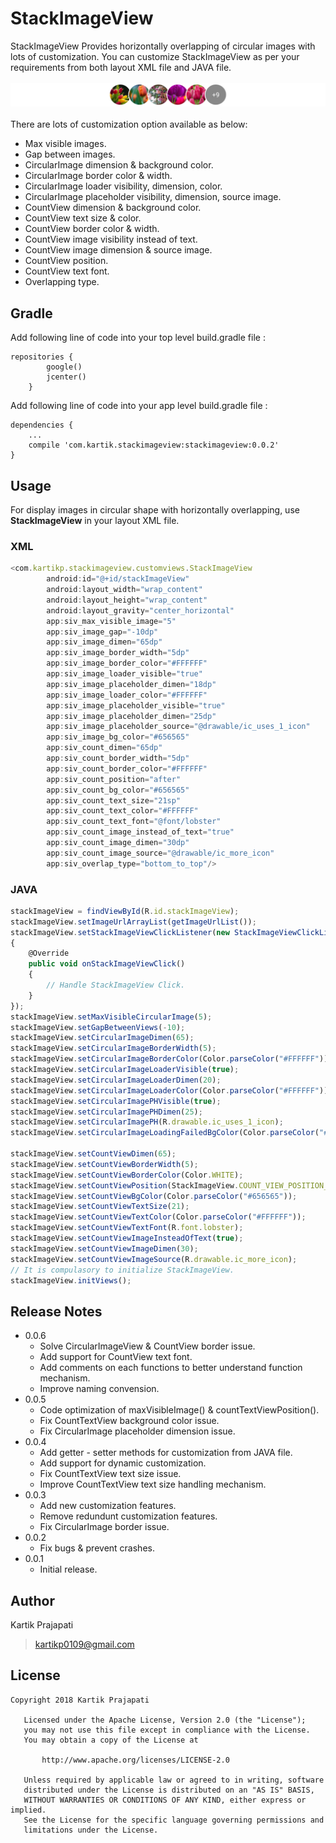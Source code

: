 # StackImageView
StackImageView Provides horizontally overlapping of circular images with lots of customization. You can customize StackImageView as per your requirements from both layout XML file and JAVA file.
<br/><br/>
![screenshot1](https://github.com/KartikPrajapati/StackImageView/blob/master/screenshot1.jpg)
<br/><br/>
There are lots of customization option available as below:
- Max visible images.
- Gap between images.
- CircularImage dimension & background color.
- CircularImage border color & width.
- CircularImage loader visibility, dimension, color.
- CircularImage placeholder visibility, dimension, source image.
- CountView dimension & background color.
- CountView text size & color.
- CountView border color & width.
- CountView image visibility instead of text.
- CountView image dimension & source image.
- CountView position.
- CountView text font.
- Overlapping type.
## Gradle
Add following line of code into your top level build.gradle file :
```
repositories {
        google()
        jcenter()
    }
```
Add following line of code into your app level build.gradle file :
```
dependencies {
    ...
    compile 'com.kartik.stackimageview:stackimageview:0.0.2'
}
```
## Usage
For display images in circular shape with horizontally overlapping, use **StackImageView** in your layout XML file.
### XML
```javascript
<com.kartikp.stackimageview.customviews.StackImageView
        android:id="@+id/stackImageView"
        android:layout_width="wrap_content"
        android:layout_height="wrap_content"
        android:layout_gravity="center_horizontal"
        app:siv_max_visible_image="5"
        app:siv_image_gap="-10dp"
        app:siv_image_dimen="65dp"
        app:siv_image_border_width="5dp"
        app:siv_image_border_color="#FFFFFF"
        app:siv_image_loader_visible="true"
        app:siv_image_placeholder_dimen="18dp"
        app:siv_image_loader_color="#FFFFFF"
        app:siv_image_placeholder_visible="true"
        app:siv_image_placeholder_dimen="25dp"
        app:siv_image_placeholder_source="@drawable/ic_uses_1_icon"
        app:siv_image_bg_color="#656565"
        app:siv_count_dimen="65dp"
        app:siv_count_border_width="5dp"
        app:siv_count_border_color="#FFFFFF"
        app:siv_count_position="after"
        app:siv_count_bg_color="#656565"
        app:siv_count_text_size="21sp"
        app:siv_count_text_color="#FFFFFF"
        app:siv_count_text_font="@font/lobster"
        app:siv_count_image_instead_of_text="true"
        app:siv_count_image_dimen="30dp"
        app:siv_count_image_source="@drawable/ic_more_icon"
        app:siv_overlap_type="bottom_to_top"/>
```
### JAVA
```javascript
stackImageView = findViewById(R.id.stackImageView);
stackImageView.setImageUrlArrayList(getImageUrlList());
stackImageView.setStackImageViewClickListener(new StackImageViewClickListener()
{
    @Override
    public void onStackImageViewClick()
    {
        // Handle StackImageView Click.
    }
});
stackImageView.setMaxVisibleCircularImage(5);
stackImageView.setGapBetweenViews(-10);
stackImageView.setCircularImageDimen(65);
stackImageView.setCircularImageBorderWidth(5);
stackImageView.setCircularImageBorderColor(Color.parseColor("#FFFFFF"));
stackImageView.setCircularImageLoaderVisible(true);
stackImageView.setCircularImageLoaderDimen(20);
stackImageView.setCircularImageLoaderColor(Color.parseColor("#FFFFFF"));
stackImageView.setCircularImagePHVisible(true);
stackImageView.setCircularImagePHDimen(25);
stackImageView.setCircularImagePH(R.drawable.ic_uses_1_icon);
stackImageView.setCircularImageLoadingFailedBgColor(Color.parseColor("#656565"));

stackImageView.setCountViewDimen(65);
stackImageView.setCountViewBorderWidth(5);
stackImageView.setCountViewBorderColor(Color.WHITE);
stackImageView.setCountViewPosition(StackImageView.COUNT_VIEW_POSITION_AFTER);
stackImageView.setCountViewBgColor(Color.parseColor("#656565"));
stackImageView.setCountViewTextSize(21);
stackImageView.setCountViewTextColor(Color.parseColor("#FFFFFF"));
stackImageView.setCountViewTextFont(R.font.lobster);
stackImageView.setCountViewImageInsteadOfText(true);
stackImageView.setCountViewImageDimen(30);
stackImageView.setCountViewImageSource(R.drawable.ic_more_icon);
// It is compulasory to initialize StackImageView.
stackImageView.initViews();
```
## Release Notes
- 0.0.6
  - Solve CircularImageView & CountView border issue.
  - Add support for CountView text font.
  - Add comments on each functions to better understand function mechanism.
  - Improve naming convension.
- 0.0.5
  - Code optimization of maxVisibleImage() & countTextViewPosition().
  - Fix CountTextView background color issue.
  - Fix CircularImage placeholder dimension issue.
- 0.0.4
  - Add getter - setter methods for customization from JAVA file.
  - Add support for dynamic customization.
  - Fix CountTextView text size issue.
  - Improve CountTextView text size handling mechanism.
- 0.0.3
  - Add new customization features.
  - Remove redundunt customization features.
  - Fix CircularImage border issue.
- 0.0.2
  - Fix bugs & prevent crashes.
- 0.0.1
  - Initial release.
## Author
Kartik Prajapati
> kartikp0109@gmail.com
## License
````
Copyright 2018 Kartik Prajapati

   Licensed under the Apache License, Version 2.0 (the "License");
   you may not use this file except in compliance with the License.
   You may obtain a copy of the License at

       http://www.apache.org/licenses/LICENSE-2.0

   Unless required by applicable law or agreed to in writing, software
   distributed under the License is distributed on an "AS IS" BASIS,
   WITHOUT WARRANTIES OR CONDITIONS OF ANY KIND, either express or implied.
   See the License for the specific language governing permissions and
   limitations under the License.
````
